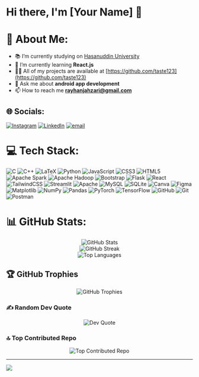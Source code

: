 # Hi there, I'm [Your Name] 👋
# 💫 About Me:
- 📚 I’m currently studying on [Hasanuddin University](https://www.unhas.ac.id)
- 🌱 I’m currently learning **React.js**
- 👨‍💻 All of my projects are available at [https://github.com/taste123](https://github.com/taste123)
- 💬 Ask me about **android app development**
- 📫 How to reach me **rayhanjahzari@gmail.com**


## 🌐 Socials:
[![Instagram](https://img.shields.io/badge/Instagram-%23E4405F.svg?logo=Instagram&logoColor=white)](https://instagram.com/ryn.nzf) [![LinkedIn](https://img.shields.io/badge/LinkedIn-%230077B5.svg?logo=linkedin&logoColor=white)](https://linkedin.com/in/rayhanjahzari) [![email](https://img.shields.io/badge/Email-D14836?logo=gmail&logoColor=white)](mailto:rayhanjahzari@gmail.com) 

# 💻 Tech Stack:
![C](https://img.shields.io/badge/c-%2300599C.svg?style=for-the-badge&logo=c&logoColor=white) ![C++](https://img.shields.io/badge/c++-%2300599C.svg?style=for-the-badge&logo=c%2B%2B&logoColor=white) ![LaTeX](https://img.shields.io/badge/latex-%23008080.svg?style=for-the-badge&logo=latex&logoColor=white) ![Python](https://img.shields.io/badge/python-3670A0?style=for-the-badge&logo=python&logoColor=ffdd54) ![JavaScript](https://img.shields.io/badge/javascript-%23323330.svg?style=for-the-badge&logo=javascript&logoColor=%23F7DF1E) ![CSS3](https://img.shields.io/badge/css3-%231572B6.svg?style=for-the-badge&logo=css3&logoColor=white) ![HTML5](https://img.shields.io/badge/html5-%23E34F26.svg?style=for-the-badge&logo=html5&logoColor=white) ![Apache Spark](https://img.shields.io/badge/Apache%20Spark-FDEE21?style=for-the-badge&logo=apachespark&logoColor=black) ![Apache Hadoop](https://img.shields.io/badge/Apache%20Hadoop-66CCFF?style=for-the-badge&logo=apachehadoop&logoColor=black) ![Bootstrap](https://img.shields.io/badge/bootstrap-%238511FA.svg?style=for-the-badge&logo=bootstrap&logoColor=white) ![Flask](https://img.shields.io/badge/flask-%23000.svg?style=for-the-badge&logo=flask&logoColor=white) ![React](https://img.shields.io/badge/react-%2320232a.svg?style=for-the-badge&logo=react&logoColor=%2361DAFB) ![TailwindCSS](https://img.shields.io/badge/tailwindcss-%2338B2AC.svg?style=for-the-badge&logo=tailwind-css&logoColor=white) ![Streamlit](https://img.shields.io/badge/Streamlit-%23FE4B4B.svg?style=for-the-badge&logo=streamlit&logoColor=white) ![Apache](https://img.shields.io/badge/apache-%23D42029.svg?style=for-the-badge&logo=apache&logoColor=white) ![MySQL](https://img.shields.io/badge/mysql-4479A1.svg?style=for-the-badge&logo=mysql&logoColor=white) ![SQLite](https://img.shields.io/badge/sqlite-%2307405e.svg?style=for-the-badge&logo=sqlite&logoColor=white) ![Canva](https://img.shields.io/badge/Canva-%2300C4CC.svg?style=for-the-badge&logo=Canva&logoColor=white) ![Figma](https://img.shields.io/badge/figma-%23F24E1E.svg?style=for-the-badge&logo=figma&logoColor=white) ![Matplotlib](https://img.shields.io/badge/Matplotlib-%23ffffff.svg?style=for-the-badge&logo=Matplotlib&logoColor=black) ![NumPy](https://img.shields.io/badge/numpy-%23013243.svg?style=for-the-badge&logo=numpy&logoColor=white) ![Pandas](https://img.shields.io/badge/pandas-%23150458.svg?style=for-the-badge&logo=pandas&logoColor=white) ![PyTorch](https://img.shields.io/badge/PyTorch-%23EE4C2C.svg?style=for-the-badge&logo=PyTorch&logoColor=white) ![TensorFlow](https://img.shields.io/badge/TensorFlow-%23FF6F00.svg?style=for-the-badge&logo=TensorFlow&logoColor=white) ![GitHub](https://img.shields.io/badge/github-%23121011.svg?style=for-the-badge&logo=github&logoColor=white) ![Git](https://img.shields.io/badge/git-%23F05033.svg?style=for-the-badge&logo=git&logoColor=white) ![Postman](https://img.shields.io/badge/Postman-FF6C37?style=for-the-badge&logo=postman&logoColor=white)
# 📊 GitHub Stats:
<p align="center">
  <img src="https://github-readme-stats.vercel.app/api?username=taste123&theme=nightowl&hide_border=false&include_all_commits=false&count_private=false" alt="GitHub Stats"/>
  <br/>
  <img src="https://nirzak-streak-stats.vercel.app/?user=taste123&theme=nightowl&hide_border=false" alt="GitHub Streak"/>
  <br/>
  <img src="https://github-readme-stats.vercel.app/api/top-langs/?username=taste123&theme=nightowl&hide_border=false&include_all_commits=false&count_private=false&layout=compact" alt="Top Languages"/>
</p>

## 🏆 GitHub Trophies
<p align="center">
  <img src="https://github-profile-trophy.vercel.app/?username=taste123&theme=tokyonight&no-frame=false&no-bg=false&margin-w=4" alt="GitHub Trophies"/>
</p>

### ✍️ Random Dev Quote
<p align="center">
  <img src="https://quotes-github-readme.vercel.app/api?type=vetical&theme=radical" alt="Dev Quote"/>
</p>

### 🔝 Top Contributed Repo
<p align="center">
  <img src="https://github-contributor-stats.vercel.app/api?username=taste123&limit=5&theme=tokyonight&combine_all_yearly_contributions=true" alt="Top Contributed Repo"/>
</p>

---
[![](https://visitcount.itsvg.in/api?id=taste123&icon=0&color=0)](https://visitcount.itsvg.in)
